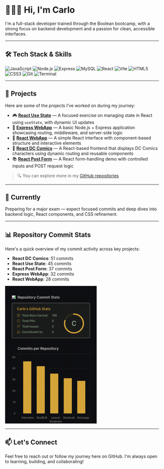 # 🧑‍💻🚀 Hi, I'm Carlo

I'm a full-stack developer trained through the Boolean bootcamp, with a strong focus on backend development and a passion for clean, accessible interfaces.

---

## 🛠 Tech Stack & Skills

![JavaScript](https://img.shields.io/badge/-JavaScript-F7DF1E?style=flat&logo=javascript&logoColor=000)
![Node.js](https://img.shields.io/badge/-Node.js-339933?style=flat&logo=node.js&logoColor=white)
![Express](https://img.shields.io/badge/-Express.js-000000?style=flat&logo=express&logoColor=white)
![MySQL](https://img.shields.io/badge/-MySQL-4479A1?style=flat&logo=mysql&logoColor=white)
![React](https://img.shields.io/badge/-React-61DAFB?style=flat&logo=react&logoColor=000)
![Vite](https://img.shields.io/badge/-Vite-646CFF?style=flat&logo=vite&logoColor=white)
![HTML5](https://img.shields.io/badge/-HTML5-E34F26?style=flat&logo=html5&logoColor=white)
![CSS3](https://img.shields.io/badge/-CSS3-1572B6?style=flat&logo=css3&logoColor=white)
![Git](https://img.shields.io/badge/-Git-F05032?style=flat&logo=git&logoColor=white)
![Terminal](https://img.shields.io/badge/-Terminal-000000?style=flat&logo=gnubash&logoColor=white)

---

## 🚀 Projects

Here are some of the projects I've worked on during my journey:

- 🎮 [**React Use State**](https://github.com/CarloMart88/react-use-state) — A focused exercise on managing state in React using `useState`, with dynamic UI updates
- 🛒 [**Express WebApp**](https://github.com/CarloMart88/webapp-express) — A basic Node.js + Express application showcasing routing, middleware, and server-side logic
- 🧾 [**React WebApp**](https://github.com/CarloMart88/webapp-react) — A simple React interface with component-based structure and interactive elements
- 🦸 [**React DC Comics**](https://github.com/CarloMart88/react-dc-comics) — A React-based frontend that displays DC Comics characters using dynamic routing and reusable components
- 📚 [**React Post Form**](https://github.com/CarloMart88/react-post-form) — A React form-handling demo with controlled inputs and POST request logic

> 🔍 You can explore more in my [GitHub repositories](https://github.com/CarloMart88?tab=repositories)

---

## 🎯 Currently

Preparing for a major exam — expect focused commits and deep dives into backend logic, React components, and CSS refinement.

---

## 📊 Repository Commit Stats

Here's a quick overview of my commit activity across key projects:

- **React DC Comics**: 51 commits
- **React Use State**: 45 commits
- **React Post Form**: 37 commits
- **Express WebApp**: 32 commits
- **React WebApp**: 28 commits

<img src="./graphics.png" width="300"/>

---

## 📫 Let's Connect

Feel free to reach out or follow my journey here on GitHub. I'm always open to learning, building, and collaborating!
